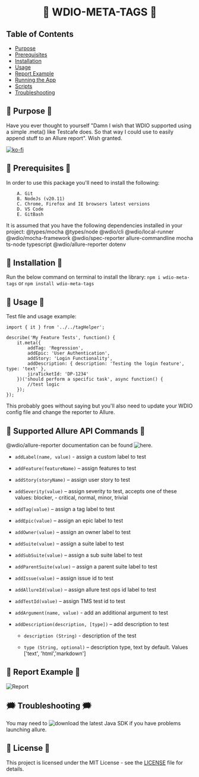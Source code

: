 <h1 align="center"> 🤖 WDIO-META-TAGS 🤖 </h1>

## **Table of Contents**
- [Purpose](#purpose)
- [Prerequisites](#prerequisites)
- [Installation](#installation)
- [Usage](#usage)
- [Report Example](#report-example)
- [Running the App](#running-the-App)
- [Scripts](#scripts)
- [Troubleshooting](#troubleshooting)

## 📓 Purpose 📓
Have you ever thought to yourself "Damn I wish that WDIO supported using a simple .meta() like Testcafe does. So that way I could use to easily append stuff to an Allure report". Wish granted.

[![ko-fi](https://ko-fi.com/img/githubbutton_sm.svg)](https://ko-fi.com/G2G3TQC7N)

## 📢 Prerequisites 📢
In order to use this package you'll need to install the following:

        A. Git 
        B. NodeJs (v20.11)
        C. Chrome, Firefox and IE browsers latest versions
        D. VS Code
        E. GitBash

It is assumed that you have the following dependencies installed in your project:
    @types/mocha
    @types/node
    @wdio/cli
    @wdio/local-runner
    @wdio/mocha-framework
    @wdio/spec-reporter
    allure-commandline
    mocha
    ts-node
    typescript
    @wdio/allure-reporter
    dotenv

## 🔌 Installation 🔌
 
Run the below command on terminal to install the library:
```npm i wdio-meta-tags``` 
or 
```npm install wdio-meta-tags```

## 🧰 Usage 🧰
Test file and usage example:

```
import { it } from '../../tagHelper';

describe('My Feature Tests', function() {
    it.meta({
        addTag: 'Regression',
        addEpic: 'User Authentication',
        addStory: 'Login Functionality',
        addDescription: { description: 'Testing the login feature', type: 'text' },
        jiraTicketId: 'DP-1234'
    })('should perform a specific task', async function() {
        //test logic
    });
});
```

This probably goes without saying but you'll also need to update your WDIO config file and change the reporter to Allure.

## 🧠 Supported Allure API Commands 🧠
@wdio/allure-reporter documentation can be found ![here](https://webdriver.io/docs/allure-reporter/#supported-allure-api).

* ```addLabel(name, value)``` - assign a custom label to test

* ```addFeature(featureName)``` – assign features to test

* ```addStory(storyName)``` – assign user story to test

* ```addSeverity(value)``` – assign severity to test, accepts one of these values: blocker, - critical, normal, minor, trivial

* ```addTag(value)``` – assign a tag label to test

* ```addEpic(value)``` – assign an epic label to test

* ```addOwner(value)``` – assign an owner label to test

* ```addSuite(value)``` – assign a suite label to test

* ```addSubSuite(value)``` – assign a sub suite label to test

* ```addParentSuite(value)``` – assign a parent suite label to test

* ```addIssue(value)``` – assign issue id to test

* ```addAllureId(value)``` – assign allure test ops id label to test

* ```addTestId(value)``` – assign TMS test id to test

* ```addArgument(name, value)``` - add an additional argument to test

* ```addDescription(description, [type])``` – add description to test

    - ```description (String)``` - description of the test

    - ```type (String, optional)``` – description type, text by 
    default. Values ['text', 'html','markdown']

## 🎸 Report Example 🎸
![Report](https://i.imgur.com/vVyXsfr.jpg)

## 🗯️ Troubleshooting 🗯️
You may need to ![download](https://www.oracle.com/java/technologies/downloads/) the latest Java SDK if you have problems launching allure.

## 💫 License 💫
This project is licensed under the MIT License - see the [LICENSE](LICENSE) file for details.
